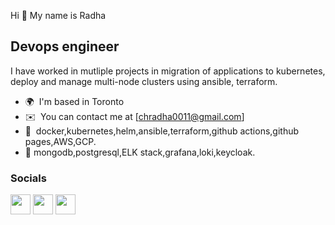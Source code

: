Hi 👋 My name is Radha


Devops engineer 
--------------- 
I have worked in mutliple projects in migration of applications to kubernetes, deploy and manage multi-node clusters using ansible, terraform. 
* 🌍  I'm based in Toronto 
* ✉️  You can contact me at [chradha0011@gmail.com]
* 🧠  docker,kubernetes,helm,ansible,terraform,github actions,github pages,AWS,GCP.
* 🧠  mongodb,postgresql,ELK stack,grafana,loki,keycloak.

 ### Socials  <p align="left"> <a href="https://www.github.com/radhakrishna0018" target="_blank" rel="noreferrer"><img src="https://raw.githubusercontent.com/danielcranney/readme-generator/main/public/icons/socials/github.svg" width="32" height="32" /></a> <a href="http://www.instagram.com/radha_ch18" target="_blank" rel="noreferrer"><img src="https://raw.githubusercontent.com/danielcranney/readme-generator/main/public/icons/socials/instagram.svg" width="32" height="32" /></a> <a href="http://www.medium.com/radhakrishna" target="_blank" rel="noreferrer"><img src="https://raw.githubusercontent.com/danielcranney/readme-generator/main/public/icons/socials/medium.svg" width="32" height="32" /></a></p>


